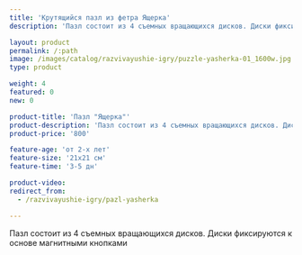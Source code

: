 ```yaml
---
title: 'Крутящийся пазл из фетра Ящерка'
description: 'Пазл состоит из 4 съемных вращающихся дисков. Диски фиксируются к основе магнитными кнопками'

layout: product
permalink: /:path
image: /images/catalog/razvivayushie-igry/puzzle-yasherka-01_1600w.jpg
type: product

weight: 4
featured: 0
new: 0

product-title: 'Пазл "Ящерка"'
product-description: 'Пазл состоит из 4 съемных вращающихся дисков. Диски фиксируются к основе магнитными кнопками'
product-price: '800'

feature-age: 'от 2-х лет'
feature-size: '21х21 см'
feature-time: '3-5 дн'

product-video: 
redirect_from:
  - /razvivayushie-igry/pazl-yasherka

---
```

Пазл состоит из 4 съемных вращающихся дисков. Диски фиксируются к основе магнитными кнопками
